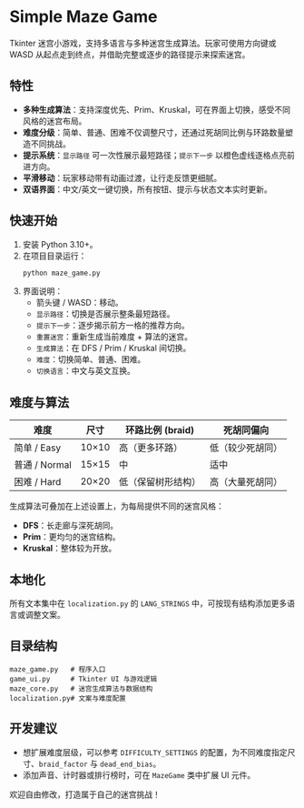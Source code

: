 # Simple Maze Game

Tkinter 迷宫小游戏，支持多语言与多种迷宫生成算法。玩家可使用方向键或 WASD 从起点走到终点，并借助完整或逐步的路径提示来探索迷宫。

## 特性
- **多种生成算法**：支持深度优先、Prim、Kruskal，可在界面上切换，感受不同风格的迷宫布局。
- **难度分级**：简单、普通、困难不仅调整尺寸，还通过死胡同比例与环路数量塑造不同挑战。
- **提示系统**：`显示路径` 可一次性展示最短路径；`提示下一步` 以橙色虚线逐格点亮前进方向。
- **平滑移动**：玩家移动带有动画过渡，让行走反馈更细腻。
- **双语界面**：中文/英文一键切换，所有按钮、提示与状态文本实时更新。

## 快速开始
1. 安装 Python 3.10+。
2. 在项目目录运行：
   ```bash
   python maze_game.py
   ```
3. 界面说明：
   - 箭头键 / WASD：移动。
   - `显示路径`：切换是否展示整条最短路径。
   - `提示下一步`：逐步揭示前方一格的推荐方向。
   - `重置迷宫`：重新生成当前难度 + 算法的迷宫。
   - `生成算法`：在 DFS / Prim / Kruskal 间切换。
   - `难度`：切换简单、普通、困难。
   - `切换语言`：中文与英文互换。

## 难度与算法
| 难度 | 尺寸 | 环路比例 (braid) | 死胡同偏向 |
|------|------|------------------|------------|
| 简单 / Easy | 10×10 | 高（更多环路） | 低（较少死胡同） |
| 普通 / Normal | 15×15 | 中 | 适中 |
| 困难 / Hard | 20×20 | 低（保留树形结构） | 高（大量死胡同） |

生成算法可叠加在上述设置上，为每局提供不同的迷宫风格：
- **DFS**：长走廊与深死胡同。
- **Prim**：更均匀的迷宫结构。
- **Kruskal**：整体较为开放。

## 本地化
所有文本集中在 `localization.py` 的 `LANG_STRINGS` 中，可按现有结构添加更多语言或调整文案。

## 目录结构
```
maze_game.py   # 程序入口
game_ui.py     # Tkinter UI 与游戏逻辑
maze_core.py   # 迷宫生成算法与数据结构
localization.py# 文案与难度配置
```

## 开发建议
- 想扩展难度层级，可以参考 `DIFFICULTY_SETTINGS` 的配置，为不同难度指定尺寸、`braid_factor` 与 `dead_end_bias`。
- 添加声音、计时器或排行榜时，可在 `MazeGame` 类中扩展 UI 元件。

欢迎自由修改，打造属于自己的迷宫挑战！
